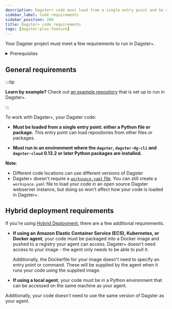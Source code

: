 ```yaml
---
description: Dagster+ code must load from a single entry point and be able to be run in an environment where the dagster and dagster-cloud 0.13.2+ Python packages are installed, plus meet additional requirements for hybrid deployments.
sidebar_label: Code requirements
sidebar_position: 200
title: Dagster+ code requirements
tags: [dagster-plus-feature]
---
```


Your Dagster project must meet a few requirements to run in Dagster+.

<details>
  <summary>Prerequisites</summary>

To follow the steps in this guide, you'll need:

- A basic understanding of Python project structure and Docker

</details>

## General requirements

:::tip

**Learn by example?** Check out [an example repository](https://github.com/dagster-io/hooli-data-eng-pipelines) that is set up to run in Dagster+.

:::

To work with Dagster+, your Dagster code:

- **Must be loaded from a single entry point: either a Python file or package.** This entry point can load repositories from other files or packages.

- **Must run in an environment where the `dagster`, `dagster-dg-cli` and `dagster-cloud` 0.13.2 or later Python packages are installed.**

**Note**:

- Different code locations can use different versions of Dagster
- Dagster+ doesn't require a [`workspace.yaml` file](/guides/build/projects/deployment-configuration/workspace-yaml). You can still create a `workspace.yaml` file to load your code in an open source Dagster webserver instance, but doing so won't affect how your code is loaded in Dagster+.

## Hybrid deployment requirements

If you're using [Hybrid Deployment](/deployment/dagster-plus/hybrid), there are a few additional requirements.

- **If using an Amazon Elastic Container Service (ECS), Kubernetes, or Docker agent**, your code must be packaged into a Docker image and pushed to a registry your agent can access. Dagster+ doesn't need access to your image - the agent only needs to be able to pull it.

  Additionally, the Dockerfile for your image doesn't need to specify an entry point or command. These will be supplied by the agent when it runs your code using the supplied image.

- **If using a local agent**, your code must be in a Python environment that can be accessed on the same machine as your agent.

Additionally, your code doesn't need to use the same version of Dagster as your agent.

